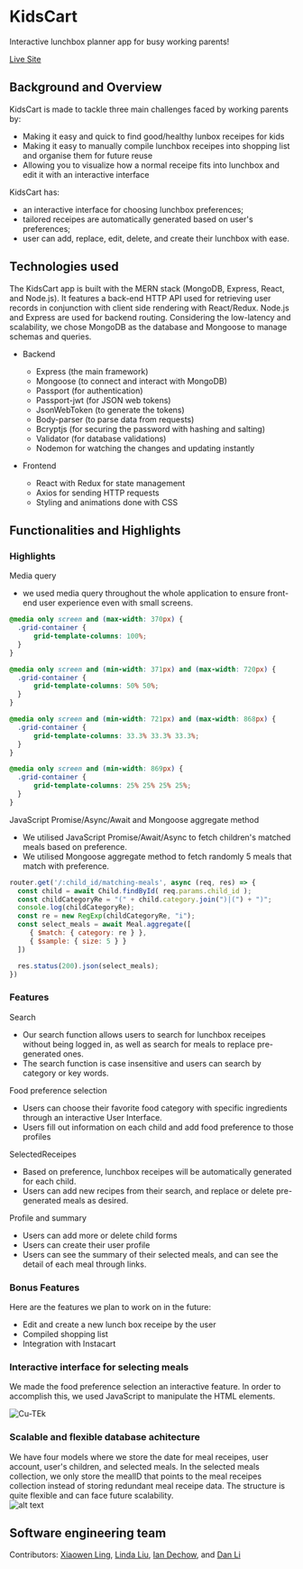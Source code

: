 # KidsCart

Interactive lunchbox planner app for busy working parents!

[Live Site](https://kidscart.herokuapp.com/)

## Background and Overview

KidsCart is made to tackle three main challenges faced by working parents by:

  * Making it easy and quick to find good/healthy lunbox receipes for kids
  * Making it easy to manually compile lunchbox receipes into shopping list and organise them for future reuse 
  * Allowing you to visualize how a normal receipe fits into lunchbox and edit it with an interactive interface

KidsCart has: 

  * an interactive interface for choosing lunchbox preferences; 
  * tailored receipes are automatically generated based on user's preferences; 
  * user can add, replace, edit, delete, and create their lunchbox with ease.
  
## Technologies used

The KidsCart app is built with the MERN stack (MongoDB, Express, React, and Node.js). It features a back-end HTTP API used for retrieving user records in conjunction with client side rendering with React/Redux. Node.js and Express are used for backend routing. Considering the low-latency and scalability, we chose MongoDB as the database and Mongoose to manage schemas and queries.

- Backend
  * Express (the main framework)
  * Mongoose (to connect and interact with MongoDB)
  * Passport (for authentication)
  * Passport-jwt (for JSON web tokens)
  * JsonWebToken (to generate the tokens)
  * Body-parser (to parse data from requests)
  * Bcryptjs (for securing the password with hashing and salting)
  * Validator (for database validations)
  * Nodemon for watching the changes and updating instantly
  
- Frontend
  * React with Redux for state management
  * Axios for sending HTTP requests
  * Styling and animations done with CSS
  
## Functionalities and Highlights 

### Highlights
 Media query
  * we used media query throughout the whole application to ensure front-end user experience even with small screens.
  ```CSS
  @media only screen and (max-width: 370px) {
    .grid-container {
        grid-template-columns: 100%;
    }
}

@media only screen and (min-width: 371px) and (max-width: 720px) {
    .grid-container {
        grid-template-columns: 50% 50%;
    }
}

@media only screen and (min-width: 721px) and (max-width: 868px) {
    .grid-container {
        grid-template-columns: 33.3% 33.3% 33.3%;
    }
}

@media only screen and (min-width: 869px) {
    .grid-container {
        grid-template-columns: 25% 25% 25% 25%;
    }
}
```
JavaScript Promise/Async/Await and Mongoose aggregate method
 * We utilised JavaScript Promise/Await/Async to fetch children's matched meals based on preference.
 * We utilised Mongoose aggregate method to fetch randomly 5 meals that match with preference.
 
 ```JavaScript
 router.get('/:child_id/matching-meals', async (req, res) => {
   const child = await Child.findById( req.params.child_id );
   const childCategoryRe = "(" + child.category.join(")|(") + ")";
   console.log(childCategoryRe);
   const re = new RegExp(childCategoryRe, "i");
   const select_meals = await Meal.aggregate([
      { $match: { category: re } },
      { $sample: { size: 5 } }
   ])

   res.status(200).json(select_meals);
})
```

### Features

Search
 * Our search function allows users to search for lunchbox receipes without being logged in, as well as search for meals to replace pre-generated ones.
 * The search function is case insensitive and users can search by category or key words. 
 
Food preference selection
 * Users can choose their favorite food category with specific ingredients through an interactive User Interface.
 * Users fill out information on each child and add food preference to those profiles
 
SelectedReceipes
 * Based on preference, lunchbox receipes will be automatically generated for each child.
 * Users can add new recipes from their search, and replace or delete pre-generated meals as desired. 

Profile and summary
 * Users can add more or delete child forms
 * Users can create their user profile
 * Users can see the summary of their selected meals, and can see the detail of each meal through links. 

### Bonus Features
Here are the features we plan to work on in the future:
- Edit and create a new lunch box receipe by the user
- Compiled shopping list
- Integration with Instacart

### Interactive interface for selecting meals
We made the food preference selection an interactive feature. In order to accomplish this, we used JavaScript to manipulate the HTML elements.

![Cu-TEk](https://i.makeagif.com/media/1-26-2020/Cu-TEk.gif)

### Scalable and flexible database achitecture
We have four models where we store the date for meal receipes, user account, user's children, and selected meals. In the selected meals collection, we only store the mealID that points to the meal receipes collection instead of storing redundant meal receipe data. The structure is quite flexible and can face future scalability.  
![alt text](https://github.com/ladydragonforever/KidsCart/blob/master/Kidscart%20architecture%20backend.png)

## Software engineering team
  Contributors: [Xiaowen Ling](https://github.com/shmily40686), [Linda Liu](https://github.com/linlinliu03), [Ian Dechow](https://github.com/idechow), and [Dan Li](https://github.com/ladydragonforever)
